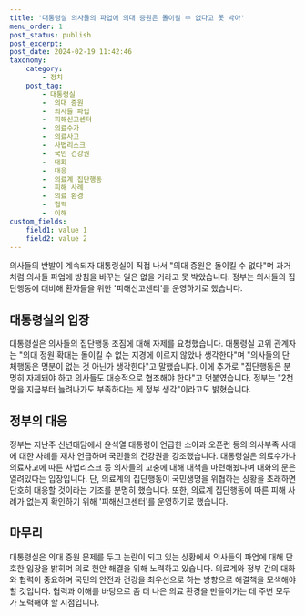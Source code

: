 ```yaml
---
title: '대통령실 의사들의 파업에 의대 증원은 돌이킬 수 없다고 못 박아'
menu_order: 1
post_status: publish
post_excerpt: 
post_date: 2024-02-19 11:42:46
taxonomy:
    category:
        - 정치
    post_tag:
        - 대통령실
        -  의대 증원
        -  의사들 파업
        -  피해신고센터
        -  의료수가
        -  의료사고
        -  사법리스크
        -  국민 건강권
        -  대화
        -  대응
        -  의료계 집단행동
        -  피해 사례
        -  의료 환경
        -  협력
        -  이해
custom_fields:
    field1: value 1
    field2: value 2
---
```


의사들의 반발이 계속되자 대통령실이 직접 나서 "의대 증원은 돌이킬 수 없다"며 과거처럼 의사들 파업에 방침을 바꾸는 일은 없을 거라고 못 박았습니다. 정부는 의사들의 집단행동에 대비해 환자들을 위한 '피해신고센터'를 운영하기로 했습니다.
## 대통령실의 입장
대통령실은 의사들의 집단행동 조짐에 대해 자제를 요청했습니다. 대통령실 고위 관계자는 "의대 정원 확대는 돌이킬 수 없는 지경에 이르지 않았나 생각한다"며 "의사들의 단체행동은 명분이 없는 것 아닌가 생각한다"고 말했습니다. 이에 추가로 "집단행동은 분명히 자제돼야 하고 의사들도 대승적으로 협조해야 한다"고 덧붙였습니다. 정부는 "2천명을 지금부터 늘려나가도 부족하다는 게 정부 생각"이라고도 밝혔습니다.
## 정부의 대응
정부는 지난주 신년대담에서 윤석열 대통령이 언급한 소아과 오픈런 등의 의사부족 사태에 대한 사례를 재차 언급하며 국민들의 건강권을 강조했습니다. 대통령실은 의료수가나 의료사고에 따른 사법리스크 등 의사들의 고충에 대해 대책을 마련해놨다며 대화의 문은 열려있다는 입장입니다. 단, 의료계의 집단행동이 국민생명을 위협하는 상황을 초래하면 단호히 대응할 것이라는 기조를 분명히 했습니다. 또한, 의료계 집단행동에 따른 피해 사례가 없는지 확인하기 위해 '피해신고센터'를 운영하기로 했습니다.
## 마무리
대통령실은 의대 증원 문제를 두고 논란이 되고 있는 상황에서 의사들의 파업에 대해 단호한 입장을 밝히며 의료 현안 해결을 위해 노력하고 있습니다. 의료계와 정부 간의 대화와 협력이 중요하며 국민의 안전과 건강을 최우선으로 하는 방향으로 해결책을 모색해야 할 것입니다. 협력과 이해를 바탕으로 좀 더 나은 의료 환경을 만들어가는 데 주변 모두가 노력해야 할 시점입니다.
